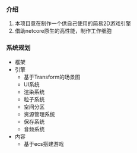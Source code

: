 ﻿### 介绍
1. 本项目意在制作一个供自己使用的简易2D游戏引擎
2. 借助netcore原生的高性能，制作工作细胞

### 系统规划
- 框架
- 引擎
  - 基于Transform的场景图
  - UI系统
  - 渲染系统
  - 粒子系统
  - 空间分区
  - 资源管理系统
  - 保存系统
  - 音频系统
- 内容
  - 基于ecs搭建游戏